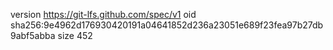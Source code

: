 version https://git-lfs.github.com/spec/v1
oid sha256:9e4962d176930420191a04641852d236a23051e689f23fea97b27db9abf5abba
size 452
